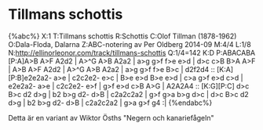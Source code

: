 # Tillmans schottis

{%abc%}
X:1
T:Tillmans schottis
R:Schottis
C:Olof Tillman (1878-1962)
O:Dala-Floda, Dalarna
Z:ABC-notering av Per Oldberg 2014-09
M:4/4
L:1/8
N:http://ellinorleonor.com/track/tillmans-schottis
Q:1/4=142
K:D
P:ABACABA
[P:A]A>B A>F A2d2 | A>^G A>B A2a2 | a>g g>f f>e e>d | d>c c>B B>A A>F  | 
A>B A>F A2d2 | A>^G A>B A2a2 | a>g g>f f>e B>c | d2f2d4 ::
[K:A][P:B]e2e2a2- a>e | c2c2e2- e>c | B>e e>d B>e e>d | c>a g>f e>d c>d | 
e2e2a2- a>e | c2c2e2- e>f | g>f e>d c>B A>G | A2A2A4 :: 
[K:G][P:C] d>c B>c d2 d>g | b2 b>g d2- d>B  |  c2a2c2a2 | g>f g>a b>g d>c | 
d>c B>c d2 d>g | b2 b>g d2- d>B  |  c2a2c2a2 | g>a g>f g4 :| 
{%endabc%}

Detta är en variant av Wiktor Ösths "Negern och kanariefågeln"
